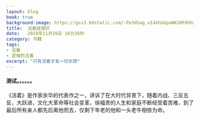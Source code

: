 ```yaml
---
layout: blog
book: true
background-image: https://gss3.bdstatic.com/-Po3dSag_xI4khGkpoWK1HF6hhy/baike/w%3D268%3Bg%3D0/sign=c2edec686c81800a6ee58e08890e54c7/09fa513d269759ee2ed8752cb2fb43166c22df48.jpg
title:  活着就很好
date:   2018年11月28日 16分26秒
category: 书籍
tags:
- 活着
- 坚强的活着
excerpt: "只有活着才有一切东西"
---
```


#### 测试。。。。。。
《活着》是作家余华的代表作之一，讲诉了在大时代背景下，随着内战、三反五反，大跃进，文化大革命等社会变革，徐福贵的人生和家庭不断经受着苦难，到了最后所有亲人都先后离他而去，仅剩下年老的他和一头老牛相依为命。